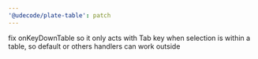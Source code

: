 ```yaml
---
'@udecode/plate-table': patch
---
```


fix onKeyDownTable so it only acts with Tab key when selection is within a table, so default or others handlers can work outside
